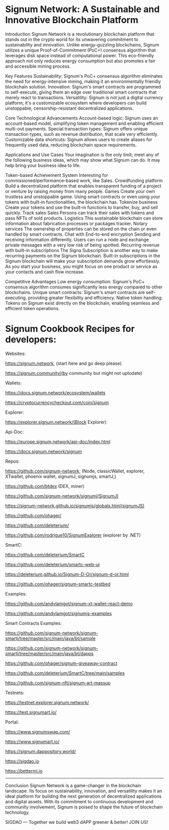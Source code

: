 # Signum Network: A Sustainable and Innovative Blockchain Platform

Introduction
Signum Network is a revolutionary blockchain platform that stands out in the crypto world for its unwavering commitment to sustainability and innovation. Unlike energy-guzzling blockchains, Signum utilizes a unique Proof-of-Commitment (PoC+) consensus algorithm that leverages disk space instead of computational power. This eco-friendly approach not only reduces energy consumption but also promotes a fair and accessible mining process.

Key Features
Sustainability: Signum's PoC+ consensus algorithm eliminates the need for energy-intensive mining, making it an environmentally friendly blockchain solution.
Innovation: Signum's smart contracts are programmed to self-execute, giving them an edge over traditional smart contracts that merely react to transactions.
Versatility: Signum is not just a digital currency platform; it's a customizable ecosystem where developers can build unstoppable, censorship-resistant decentralized applications.

Core Technological Advancements
Account-based logic: Signum uses an account-based model, simplifying token management and enabling efficient multi-out payments.
Special transaction types: Signum offers unique transaction types, such as revenue distribution, that scale very efficiently.
Customizable data shortcuts: Signum allows users to create aliases for frequently used data, reducing blockchain space requirements.

Applications and Use Cases
Your imagination is the only limit; meet any of the following business ideas, which may show what Signum can do. It may help bring your business idea to life.

Token-based Achievement System 
Interesting for commissioned/performance-based work, like Sales.
Crowdfunding platform
Build a decentralized platform that enables transparent funding of a project or venture by raising money from many people.
Games
Create your own trustless and unstoppable game. Using smart contracts or even using your tokens with built-in functionalities, the blockchain has.
Tokenize business
Create your tokens and use the built-in functions to transfer, buy, and sell quickly.
Track sales 
Sales Persons can track their sales with tokens and pass NFTs of sold products.
Logistics
This sustainable blockchain can store information about fabrication processes or packages tracker.
Notary services
The ownership of properties can be stored on the chain or even handled by smart contracts.
Chat with End-to-end encryption
Sending and receiving information differently. Users can run a node and exchange private messages with a very low risk of being spotted.
Recurring revenue with built-in subscriptions
The Signa Subscription is another way to make recurring payments on the Signum blockchain. Built-in subscriptions in the Signum blockchain will make your subscription demands grow effortlessly. As you start your business, you might focus on one product or service as your contacts and cash flow increase.

Competitive Advantages
Low energy consumption: Signum's PoC+ consensus algorithm consumes significantly less energy compared to other blockchains.
Unique smart contracts: Signum's smart contracts are self-executing, providing greater flexibility and efficiency.
Native token handling: Tokens on Signum exist directly on the blockchain, enabling seamless and efficient token operations.

# Signum Cookbook Recipes for developers:
Websites:

https://signum.network  (start here and go deep please)

https://signum.community/(by community but might not uptodate)

Wallets:

https://docs.signum.network/ecosystem/wallets

https://cryptocurrencycheckout.com/coin/signum

Explorer:

https://explorer.signum.network/(Block Explorer)

Api-Doc:

https://europe.signum.network/api-doc/index.html

https://docs.signum.network/signum

Repos:

https://github.com/signum-network  (Node, classicWallet, explorer, XTwallet, phoenix wallet, signumJ, signumjs, smartJ,)

https://github.com/btdex (DEX, miner)

https://github.com/signum-network/signumj(SignumJ)

https://signum-network.github.io/signumjs/globals.html(signumJS)

https://github.com/ohager/

https://github.com/deleterium/

https://github.com/rodrigue10/SignumExplorer (explorer by .NET)

SmartC:

https://github.com/deleterium/SmartC

https://github.com/deleterium/smartc-web-ui

https://deleterium.github.io/Signum-D-Or/signum-d-or.html

https://github.com/ohager/signum-smartc-testbed

Examples:

https://github.com/andylamgot/signum-xt-wallet-react-demo

https://github.com/andylamgot/signumjs-examples

Smart Contracts Examples:

https://github.com/signum-network/signum-smartj/tree/master/src/main/java/bt/sample

https://github.com/signum-network/signum-smartj/tree/master/src/main/java/bt/dapps

https://github.com/ohager/signum-giveaway-contract

https://github.com/deleterium/SmartC/tree/main/samples

https://github.com/signum-nft/signum-art-massup

Testnets:

https://testnet.explorer.signum.network/

https://test.signumart.io/

Portal:

https://www.signumswap.com/

https://www.signumart.io/

https://signum.dappository.world/

https://sigdao.io

https://bettermi.io

---
Conclusion
Signum Network is a game-changer in the blockchain landscape. Its focus on sustainability, innovation, and versatility makes it an ideal platform for building the next generation of decentralized applications and digital assets. With its commitment to continuous development and community involvement, Signum is poised to shape the future of blockchain technology.

SIGDAO — Together we build web3 dAPP greener & better! JOIN US!
